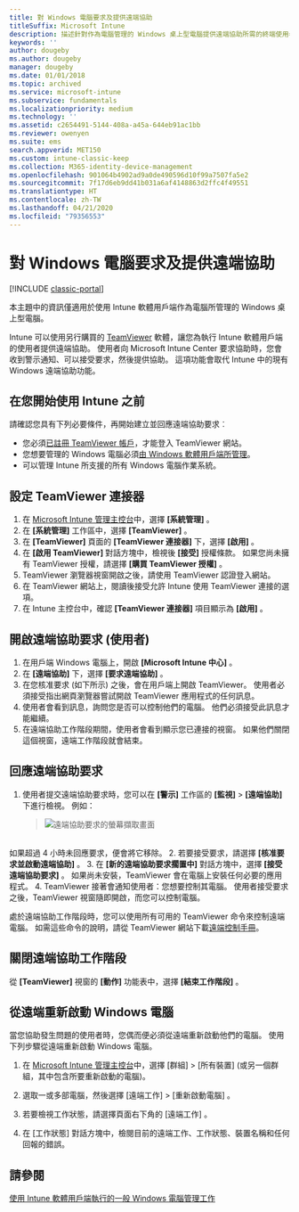```yaml
---
title: 對 Windows 電腦要求及提供遠端協助
titleSuffix: Microsoft Intune
description: 描述針對作為電腦管理的 Windows 桌上型電腦提供遠端協助所需的終端使用者和 IT 系統管理員步驟，以及遠端啟動電腦的步驟。
keywords: ''
author: dougeby
ms.author: dougeby
manager: dougeby
ms.date: 01/01/2018
ms.topic: archived
ms.service: microsoft-intune
ms.subservice: fundamentals
ms.localizationpriority: medium
ms.technology: ''
ms.assetid: c2654491-5144-408a-a45a-644eb91ac1bb
ms.reviewer: owenyen
ms.suite: ems
search.appverid: MET150
ms.custom: intune-classic-keep
ms.collection: M365-identity-device-management
ms.openlocfilehash: 901064b4902ad9a0de490596d10f99a7507fa5e2
ms.sourcegitcommit: 7f17d6eb9dd41b031a6af4148863d2ffc4f49551
ms.translationtype: HT
ms.contentlocale: zh-TW
ms.lasthandoff: 04/21/2020
ms.locfileid: "79356553"
---
```

# <a name="request-and-provide-remote-assistance-for-windows-pcs"></a>對 Windows 電腦要求及提供遠端協助

[!INCLUDE [classic-portal](../includes/classic-portal.md)]

本主題中的資訊僅適用於使用 Intune 軟體用戶端作為電腦所管理的 Windows 桌上型電腦。

Intune 可以使用另行購買的 [TeamViewer](https://www.teamviewer.com) 軟體，讓您為執行 Intune 軟體用戶端的使用者提供遠端協助。 使用者向 Microsoft Intune Center 要求協助時，您會收到警示通知、可以接受要求，然後提供協助。 這項功能會取代 Intune 中的現有 Windows 遠端協助功能。


## <a name="before-you-start"></a>在您開始使用 Intune 之前

請確認您具有下列必要條件，再開始建立並回應遠端協助要求︰

- 您必須[已註冊 TeamViewer 帳戶](https://login.teamviewer.com/LogOn#register)，才能登入 TeamViewer 網站。
- 您想要管理的 Windows 電腦必須[由 Windows 軟體用戶端所管理](manage-windows-pcs-with-microsoft-intune.md)。
- 可以管理 Intune 所支援的所有 Windows 電腦作業系統。

## <a name="configure-the-teamviewer-connector"></a>設定 TeamViewer 連接器

1. 在 [Microsoft Intune 管理主控台](https://manage.microsoft.com)中，選擇 **[系統管理]** 。
2. 在 **[系統管理]** 工作區中，選擇 **[TeamViewer]** 。
3. 在 **[TeamViewer]** 頁面的 **[TeamViewer 連接器]** 下，選擇 **[啟用]** 。
4. 在 **[啟用 TeamViewer]** 對話方塊中，檢視後 **[接受]** 授權條款。 如果您尚未擁有 TeamViewer 授權，請選擇 **[購買 TeamViewer 授權]** 。
5. TeamViewer 瀏覽器視窗開啟之後，請使用 TeamViewer 認證登入網站。
6. 在 TeamViewer 網站上，閱讀後接受允許 Intune 使用 TeamViewer 連接的選項。
7. 在 Intune 主控台中，確認 **[TeamViewer 連接器]** 項目顯示為 **[啟用]** 。


## <a name="open-a-remote-assistance-request-end-user"></a>開啟遠端協助要求 (使用者)

1. 在用戶端 Windows 電腦上，開啟 **[Microsoft Intune 中心]** 。
2. 在 **[遠端協助]** 下，選擇 **[要求遠端協助]** 。
3. 在您核准要求 (如下所示) 之後，會在用戶端上開啟 TeamViewer。 使用者必須接受指出網頁瀏覽器嘗試開啟 TeamViewer 應用程式的任何訊息。
4. 使用者會看到訊息，詢問您是否可以控制他們的電腦。 他們必須接受此訊息才能繼續。
5. 在遠端協助工作階段期間，使用者會看到顯示您已連接的視窗。 如果他們關閉這個視窗，遠端工作階段就會結束。

## <a name="respond-to-a-remote-assistance-request"></a>回應遠端協助要求

1. 使用者提交遠端協助要求時，您可以在 **[警示]** 工作區的 **[監視]**  >  **[遠端協助]** 下進行檢視。 例如：
   > ![遠端協助要求的螢幕擷取畫面](./media/request-and-provide-remote-assistance-for-windows-pcs-in-microsoft-intune/team-viewer.png)

<br>如果超過 4 小時未回應要求，便會將它移除。
2. 若要接受要求，請選擇 **[核准要求並啟動遠端協助]** 。
3. 在 **[新的遠端協助要求擱置中]** 對話方塊中，選擇 **[接受遠端協助要求]** 。 如果尚未安裝，TeamViewer 會在電腦上安裝任何必要的應用程式。
4. TeamViewer 接著會通知使用者：您想要控制其電腦。 使用者接受要求之後，TeamViewer 視窗隨即開啟，而您可以控制電腦。

處於遠端協助工作階段時，您可以使用所有可用的 TeamViewer 命令來控制遠端電腦。 如需這些命令的說明，請從 TeamViewer 網站下載[遠端控制手冊](http://www.teamviewer.com/en/support/documents/)。

## <a name="close-the-remote-assistance-session"></a>關閉遠端協助工作階段

從 **[TeamViewer]** 視窗的 **[動作]** 功能表中，選擇 **[結束工作階段]** 。

## <a name="remotely-restart-a-windows-pc"></a>從遠端重新啟動 Windows 電腦
當您協助發生問題的使用者時，您偶而便必須從遠端重新啟動他們的電腦。 使用下列步驟從遠端重新啟動 Windows 電腦。

1. 在 [Microsoft Intune 管理主控台](https://manage.microsoft.com/)中，選擇 [群組]  &gt; [所有裝置]  (或另一個群組，其中包含所要重新啟動的電腦)。

2. 選取一或多部電腦，然後選擇 [遠端工作]  &gt; [重新啟動電腦]  。

3. 若要檢視工作狀態，請選擇頁面右下角的 [遠端工作]  。

4. 在 [工作狀態]  對話方塊中，檢閱目前的遠端工作、工作狀態、裝置名稱和任何回報的錯誤。

## <a name="see-also"></a>請參閱

[使用 Intune 軟體用戶端執行的一般 Windows 電腦管理工作](common-windows-pc-management-tasks-with-the-microsoft-intune-computer-client.md)
